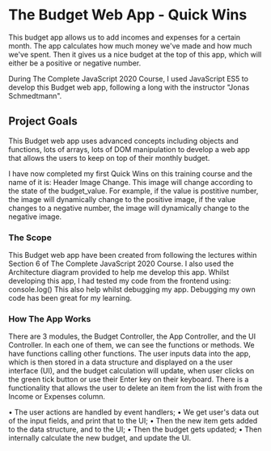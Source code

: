 # The Budget Web App - Quick Wins
This budget app allows us to add incomes and expenses for a certain month. The app calculates how much money we've made and how much we've spent. Then it gives us a nice budget at the top of this app, which will either be a positive or negative number.

During The Complete JavaScript 2020 Course, I used JavaScript ES5 to develop this Budget web app, following a long with the instructor "Jonas Schmedtmann".

## Project Goals
This Budget web app uses advanced concepts including objects and functions, lots of arrays, lots of DOM manipulation to develop a web app that allows the users to keep on top of their monthly budget.

I have now completed my first Quick Wins on this training course and the name of it is: Header Image Change. This image will change according to the state of the budget_value. For example, if the value is postitive number, the image will dynamically change to the positive image, if the value changes to a negative number, the image will dynamically change to the negative image.

### The Scope
This Budget web app have been created from following the lectures within Section 6 of The Complete JavaScript 2020 Course. I also used the Architecture diagram provided to help me develop this app.
Whilst developing this app, I had tested my code from the frontend using: console.log() This also help whilst debugging my app. Debugging my own code has been great for my learning.

### How The App Works
There are 3 modules, the Budget Controller, the App Controller, and the UI Controller. In each one of them, we can see the functions or methods. We have functions calling other functions.
The user inputs data into the app, which is then stored in a data structure and displayed on a the user interface (UI), and the budget calculation will update, when user clicks on the green tick button or use their Enter key on their keyboard.
There is a functionality that allows the user to delete an item from the list with from the Income or Expenses column.

• The user actions are handled by event handlers;
• We get  user's data out of the input fields, and print that to the UI;
• Then the new item gets added to the data structure, and to the UI;
• Then the budget gets updated;
• Then internally calculate the new budget, and update the UI.
